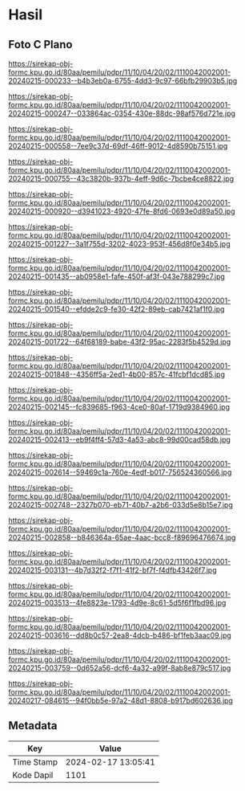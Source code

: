 # Hasil

## Foto C Plano

https://sirekap-obj-formc.kpu.go.id/80aa/pemilu/pdpr/11/10/04/20/02/1110042002001-20240215-000233--b4b3eb0a-6755-4dd3-9c97-66bfb29903b5.jpg

https://sirekap-obj-formc.kpu.go.id/80aa/pemilu/pdpr/11/10/04/20/02/1110042002001-20240215-000247--033864ac-0354-430e-88dc-98af576d721e.jpg

https://sirekap-obj-formc.kpu.go.id/80aa/pemilu/pdpr/11/10/04/20/02/1110042002001-20240215-000558--7ee9c37d-69df-46ff-9012-4d8590b75151.jpg

https://sirekap-obj-formc.kpu.go.id/80aa/pemilu/pdpr/11/10/04/20/02/1110042002001-20240215-000755--43c3820b-937b-4eff-9d6c-7bcbe4ce8822.jpg

https://sirekap-obj-formc.kpu.go.id/80aa/pemilu/pdpr/11/10/04/20/02/1110042002001-20240215-000920--d3941023-4920-47fe-8fd6-0693e0d89a50.jpg

https://sirekap-obj-formc.kpu.go.id/80aa/pemilu/pdpr/11/10/04/20/02/1110042002001-20240215-001227--3a1f755d-3202-4023-953f-456d8f0e34b5.jpg

https://sirekap-obj-formc.kpu.go.id/80aa/pemilu/pdpr/11/10/04/20/02/1110042002001-20240215-001435--ab0958e1-fafe-450f-af3f-043e788299c7.jpg

https://sirekap-obj-formc.kpu.go.id/80aa/pemilu/pdpr/11/10/04/20/02/1110042002001-20240215-001540--efdde2c9-fe30-42f2-89eb-cab7421af1f0.jpg

https://sirekap-obj-formc.kpu.go.id/80aa/pemilu/pdpr/11/10/04/20/02/1110042002001-20240215-001722--64f68189-babe-43f2-95ac-2283f5b4529d.jpg

https://sirekap-obj-formc.kpu.go.id/80aa/pemilu/pdpr/11/10/04/20/02/1110042002001-20240215-001848--4356ff5a-2ed1-4b00-857c-41fcbf1dcd85.jpg

https://sirekap-obj-formc.kpu.go.id/80aa/pemilu/pdpr/11/10/04/20/02/1110042002001-20240215-002145--fc839685-f963-4ce0-80af-1719d9384960.jpg

https://sirekap-obj-formc.kpu.go.id/80aa/pemilu/pdpr/11/10/04/20/02/1110042002001-20240215-002413--eb9f4ff4-57d3-4a53-abc8-99d00cad58db.jpg

https://sirekap-obj-formc.kpu.go.id/80aa/pemilu/pdpr/11/10/04/20/02/1110042002001-20240215-002614--59469c1a-760e-4edf-b017-756524360566.jpg

https://sirekap-obj-formc.kpu.go.id/80aa/pemilu/pdpr/11/10/04/20/02/1110042002001-20240215-002748--2327b070-eb71-40b7-a2b6-033d5e8b15e7.jpg

https://sirekap-obj-formc.kpu.go.id/80aa/pemilu/pdpr/11/10/04/20/02/1110042002001-20240215-002858--b846364a-65ae-4aac-bcc8-f89696476674.jpg

https://sirekap-obj-formc.kpu.go.id/80aa/pemilu/pdpr/11/10/04/20/02/1110042002001-20240215-003131--4b7d32f2-f7f1-41f2-bf7f-f4dfb43426f7.jpg

https://sirekap-obj-formc.kpu.go.id/80aa/pemilu/pdpr/11/10/04/20/02/1110042002001-20240215-003513--4fe8823e-1793-4d9e-8c61-5d5f6f1fbd96.jpg

https://sirekap-obj-formc.kpu.go.id/80aa/pemilu/pdpr/11/10/04/20/02/1110042002001-20240215-003616--dd8b0c57-2ea8-4dcb-b486-bf1feb3aac09.jpg

https://sirekap-obj-formc.kpu.go.id/80aa/pemilu/pdpr/11/10/04/20/02/1110042002001-20240215-003759--0d652a56-dcf6-4a32-a99f-8ab8e879c517.jpg

https://sirekap-obj-formc.kpu.go.id/80aa/pemilu/pdpr/11/10/04/20/02/1110042002001-20240217-084615--94f0bb5e-97a2-48d1-8808-b917bd602636.jpg


## Metadata

| Key        | Value               |
| ---------- | ------------------- |
| Time Stamp | 2024-02-17 13:05:41 |
| Kode Dapil | 1101                |



